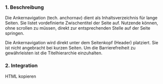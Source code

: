 ### 1. Beschreibung
Die Ankernavigation (tech. anchornav) dient als Inhaltsverzeichnis für lange Seiten. Sie listet vordefinierte Zwischentitel der Seite auf. Nutzende können, ohne scrollen zu müssen, direkt zur entsprechenden Stelle auf der Seite springen. 

Die Ankernavigation wird direkt unter dem Seitenkopf (Header) platziert. Sie ist nicht angebracht bei kurzen Seiten. Um die Barrierefreiheit zu gewährleisten ist die Titelhierarchie einzuhalten.

### 2. Integration
HTML kopieren